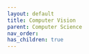 ```yaml
---
layout: default
title: Computer Vision
parent: Computer Science
nav_order: 
has_children: true
---
```


